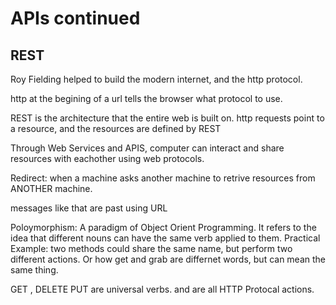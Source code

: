 # APIs continued
## REST
Roy Fielding helped to build the modern internet, and the http protocol.

http at the begining of a url tells the browser what protocol to use.

REST is the architecture that the entire web is built on. http requests point to a resource, and the resources are defined by REST

Through Web Services and APIS, computer can interact and share resources with eachother using web protocols.

Redirect: when a machine asks another machine to retrive resources from ANOTHER machine.

messages like that are past using URL

Poloymorphism: A paradigm of Object Orient Programming. It refers to the idea that different nouns can have the same verb applied to them. Practical Example: two methods could share the same name, but perform two different actions. Or how get and grab are differnet words, but can mean the same thing.

GET , DELETE PUT are universal verbs. and are all HTTP Protocal actions.